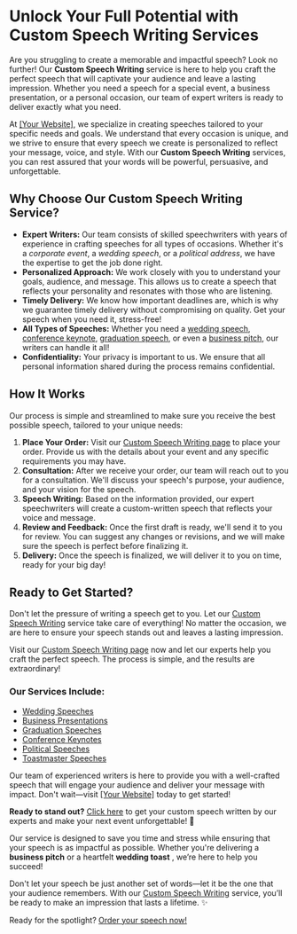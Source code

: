 # Unlock Your Full Potential with Custom Speech Writing Services

Are you struggling to create a memorable and impactful speech? Look no further! Our **Custom Speech Writing** service is here to help you craft the perfect speech that will captivate your audience and leave a lasting impression. Whether you need a speech for a special event, a business presentation, or a personal occasion, our team of expert writers is ready to deliver exactly what you need.

At [[Your Website]](https://tinyurl.com/topessay?keyword=custom+speech+writing), we specialize in creating speeches tailored to your specific needs and goals. We understand that every occasion is unique, and we strive to ensure that every speech we create is personalized to reflect your message, voice, and style. With our **Custom Speech Writing** services, you can rest assured that your words will be powerful, persuasive, and unforgettable.

## Why Choose Our Custom Speech Writing Service?

- **Expert Writers:** Our team consists of skilled speechwriters with years of experience in crafting speeches for all types of occasions. Whether it's a _corporate event_, a _wedding speech_, or a _political address_, we have the expertise to get the job done right.
- **Personalized Approach:** We work closely with you to understand your goals, audience, and message. This allows us to create a speech that reflects your personality and resonates with those who are listening.
- **Timely Delivery:** We know how important deadlines are, which is why we guarantee timely delivery without compromising on quality. Get your speech when you need it, stress-free!
- **All Types of Speeches:** Whether you need a [wedding speech](https://tinyurl.com/topessay?keyword=custom+speech+writing), [conference keynote](https://tinyurl.com/topessay?keyword=custom+speech+writing), [graduation speech](https://tinyurl.com/topessay?keyword=custom+speech+writing), or even a [business pitch](https://tinyurl.com/topessay?keyword=custom+speech+writing), our writers can handle it all!
- **Confidentiality:** Your privacy is important to us. We ensure that all personal information shared during the process remains confidential.

## How It Works

Our process is simple and streamlined to make sure you receive the best possible speech, tailored to your unique needs:

1. **Place Your Order:** Visit our [Custom Speech Writing page](https://tinyurl.com/topessay?keyword=custom+speech+writing) to place your order. Provide us with the details about your event and any specific requirements you may have.
2. **Consultation:** After we receive your order, our team will reach out to you for a consultation. We'll discuss your speech's purpose, your audience, and your vision for the speech.
3. **Speech Writing:** Based on the information provided, our expert speechwriters will create a custom-written speech that reflects your voice and message.
4. **Review and Feedback:** Once the first draft is ready, we'll send it to you for review. You can suggest any changes or revisions, and we will make sure the speech is perfect before finalizing it.
5. **Delivery:** Once the speech is finalized, we will deliver it to you on time, ready for your big day!

## Ready to Get Started?

Don't let the pressure of writing a speech get to you. Let our [Custom Speech Writing](https://tinyurl.com/topessay?keyword=custom+speech+writing) service take care of everything! No matter the occasion, we are here to ensure your speech stands out and leaves a lasting impression.

Visit our [Custom Speech Writing page](https://tinyurl.com/topessay?keyword=custom+speech+writing) now and let our experts help you craft the perfect speech. The process is simple, and the results are extraordinary!

### Our Services Include:

- [Wedding Speeches](https://tinyurl.com/topessay?keyword=custom+speech+writing)
- [Business Presentations](https://tinyurl.com/topessay?keyword=custom+speech+writing)
- [Graduation Speeches](https://tinyurl.com/topessay?keyword=custom+speech+writing)
- [Conference Keynotes](https://tinyurl.com/topessay?keyword=custom+speech+writing)
- [Political Speeches](https://tinyurl.com/topessay?keyword=custom+speech+writing)
- [Toastmaster Speeches](https://tinyurl.com/topessay?keyword=custom+speech+writing)

Our team of experienced writers is here to provide you with a well-crafted speech that will engage your audience and deliver your message with impact. Don't wait—visit [[Your Website]](https://tinyurl.com/topessay?keyword=custom+speech+writing) today to get started!

**Ready to stand out?** [Click here](https://tinyurl.com/topessay?keyword=custom+speech+writing) to get your custom speech written by our experts and make your next event unforgettable! 🌟

Our service is designed to save you time and stress while ensuring that your speech is as impactful as possible. Whether you're delivering a **business pitch** or a heartfelt **wedding toast** , we’re here to help you succeed!

Don't let your speech be just another set of words—let it be the one that your audience remembers. With our [Custom Speech Writing](https://tinyurl.com/topessay?keyword=custom+speech+writing) service, you’ll be ready to make an impression that lasts a lifetime. ✨

Ready for the spotlight? [Order your speech now!](https://tinyurl.com/topessay?keyword=custom+speech+writing)
